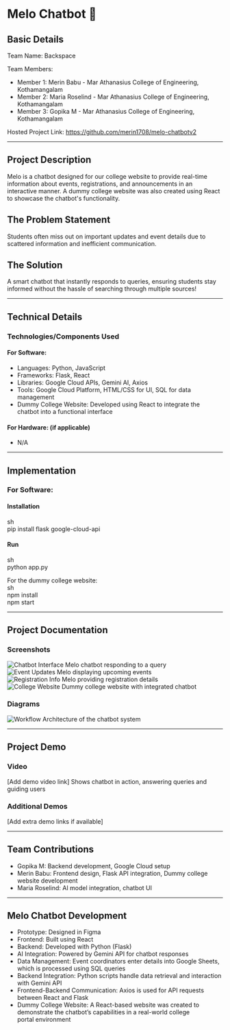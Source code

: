 # Melo Chatbot 🎯

## Basic Details  
Team Name: Backspace

Team Members:  
- Member 1: Merin Babu - Mar Athanasius College of Engineering, Kothamangalam  
- Member 2: Maria Roselind - Mar Athanasius College of Engineering, Kothamangalam  
- Member 3: Gopika M - Mar Athanasius College of Engineering, Kothamangalam  
  
Hosted Project Link: https://github.com/merin1708/melo-chatbotv2  

---
## Project Description  
Melo is a chatbot designed for our college website to provide real-time information about events, registrations, and announcements in an interactive manner. A dummy college website was also created using React to showcase the chatbot's functionality.  

## The Problem Statement  
Students often miss out on important updates and event details due to scattered information and inefficient communication.  

## The Solution  
A smart chatbot that instantly responds to queries, ensuring students stay informed without the hassle of searching through multiple sources!  

---
## Technical Details  
### Technologies/Components Used  
#### For Software:  
- Languages: Python, JavaScript  
- Frameworks: Flask, React  
- Libraries: Google Cloud APIs, Gemini AI, Axios  
- Tools: Google Cloud Platform, HTML/CSS for UI, SQL for data management  
- Dummy College Website: Developed using React to integrate the chatbot into a functional interface  

#### For Hardware: (if applicable)  
- N/A  

---
## Implementation  
### For Software:  
#### Installation  
sh  
pip install flask google-cloud-api  


#### Run  
sh  
python app.py  


For the dummy college website:  
sh  
npm install  
npm start  


---
## Project Documentation  
### Screenshots  
![Chatbot Interface](#) Melo chatbot responding to a query  
![Event Updates](#) Melo displaying upcoming events  
![Registration Info](#) Melo providing registration details  
![College Website](#) Dummy college website with integrated chatbot  

### Diagrams  
![Workflow](#) Architecture of the chatbot system  

---
## Project Demo  
### Video  
[Add demo video link] Shows chatbot in action, answering queries and guiding users  

### Additional Demos  
[Add extra demo links if available]  

---
## Team Contributions  
- Gopika M: Backend development, Google Cloud setup  
- Merin Babu: Frontend design, Flask API integration, Dummy college website development  
- Maria Roselind: AI model integration, chatbot UI  

---
## Melo Chatbot Development  
- Prototype: Designed in Figma  
- Frontend: Built using React  
- Backend: Developed with Python (Flask)  
- AI Integration: Powered by Gemini API for chatbot responses  
- Data Management: Event coordinators enter details into Google Sheets, which is processed using SQL queries  
- Backend Integration: Python scripts handle data retrieval and interaction with Gemini API  
- Frontend-Backend Communication: Axios is used for API requests between React and Flask  
- Dummy College Website: A React-based website was created to demonstrate the chatbot’s capabilities in a real-world college portal environment

